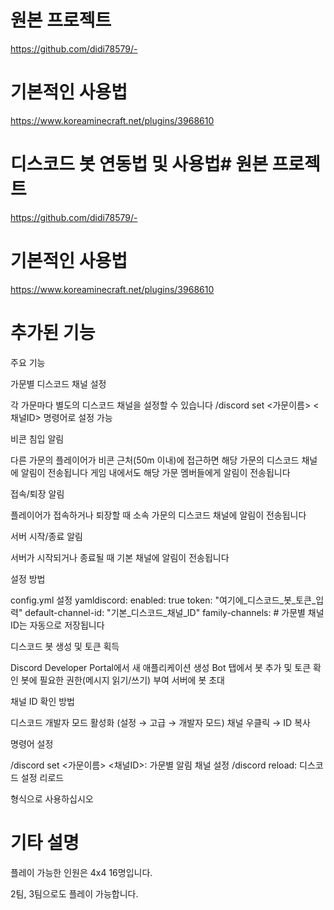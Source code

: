 # 원본 프로젝트<br>
https://github.com/didi78579/-


# 기본적인 사용법
https://www.koreaminecraft.net/plugins/3968610


# 디스코드 봇 연동법 및 사용법# 원본 프로젝트<br>
https://github.com/didi78579/-


# 기본적인 사용법
https://www.koreaminecraft.net/plugins/3968610



# 추가된 기능
주요 기능

가문별 디스코드 채널 설정

각 가문마다 별도의 디스코드 채널을 설정할 수 있습니다
/discord set <가문이름> <채널ID> 명령어로 설정 가능


비콘 침입 알림

다른 가문의 플레이어가 비콘 근처(50m 이내)에 접근하면 해당 가문의 디스코드 채널에 알림이 전송됩니다
게임 내에서도 해당 가문 멤버들에게 알림이 전송됩니다


접속/퇴장 알림

플레이어가 접속하거나 퇴장할 때 소속 가문의 디스코드 채널에 알림이 전송됩니다


서버 시작/종료 알림

서버가 시작되거나 종료될 때 기본 채널에 알림이 전송됩니다



설정 방법

config.yml 설정
yamldiscord:
  enabled: true
  token: "여기에_디스코드_봇_토큰_입력"
  default-channel-id: "기본_디스코드_채널_ID"
  family-channels:
    # 가문별 채널 ID는 자동으로 저장됩니다

디스코드 봇 생성 및 토큰 획득

Discord Developer Portal에서 새 애플리케이션 생성
Bot 탭에서 봇 추가 및 토큰 확인
봇에 필요한 권한(메시지 읽기/쓰기) 부여
서버에 봇 초대


채널 ID 확인 방법

디스코드 개발자 모드 활성화 (설정 → 고급 → 개발자 모드)
채널 우클릭 → ID 복사


명령어 설정

/discord set <가문이름> <채널ID>: 가문별 알림 채널 설정
/discord reload: 디스코드 설정 리로드


형식으로 사용하십시오


# 기타 설명
플레이 가능한 인원은 4x4 16명입니다.

2팀, 3팀으로도 플레이 가능합니다.
